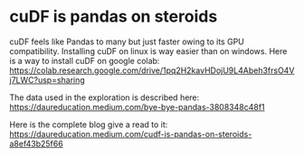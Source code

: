 # cuDF is pandas on steroids
cuDF feels like Pandas to many but just faster owing to its GPU compatibility.
Installing cuDF on linux is way easier than on windows.
Here is a way to install cuDF on google colab:
https://colab.research.google.com/drive/1pq2H2kavHDojU9L4Abeh3frsO4Vj7LWC?usp=sharing

The data used in the exploration is described here:
https://daureducation.medium.com/bye-bye-pandas-3808348c48f1

Here is the complete blog give a read to it:
https://daureducation.medium.com/cudf-is-pandas-on-steroids-a8ef43b25f66

